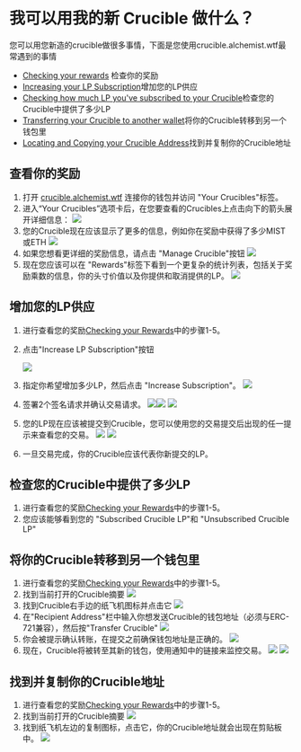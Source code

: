 # 我可以用我的新 Crucible 做什么？

您可以用您新造的crucible做很多事情，下面是您使用crucible.alchemist.wtf最常遇到的事情

* [Checking your rewards](what-can-i-do-with-my-new-crucible.md#checking-your-rewards) 检查你的奖励
* [Increasing your LP Subscription](what-can-i-do-with-my-new-crucible.md#increasing-your-lp-subscription)增加您的LP供应
* [Checking how much LP you've subscribed to your Crucible](what-can-i-do-with-my-new-crucible.md#checking-how-much-lp-youve-subscribed-to-your-crucible)检查您的Crucible中提供了多少LP
* [Transferring your Crucible to another wallet](what-can-i-do-with-my-new-crucible.md#transferring-your-crucible-to-another-wallet)将你的Crucible转移到另一个钱包里
* [Locating and Copying your Crucible Address](what-can-i-do-with-my-new-crucible.md#locating-and-copying-your-crucible-address)找到并复制你的Crucible地址

## 查看你的奖励

1. 打开 [crucible.alchemist.wtf](https://crucible.alchemist.wtf/) 连接你的钱包并访问 "Your Crucibles"标签。
2. 进入“Your Crucibles”选项卡后，在您要查看的Crucibles上点击向下的箭头展开详细信息： ![](../../.gitbook/assets/screenshot-2021-05-07-at-12.50.58.png) 
3. 您的Crucible现在应该显示了更多的信息，例如你在奖励中获得了多少MIST或ETH ![](../../.gitbook/assets/screenshot-2021-05-07-at-12.50.42.png) 
4. 如果您想看更详细的奖励信息，请点击 "Manage Crucible"按钮  ![](../../.gitbook/assets/screenshot-2021-05-07-at-12.51.04.png) 
5. 现在您应该可以在 "Rewards"标签下看到一个更复杂的统计列表，包括关于奖励乘数的信息，你的头寸价值以及你提供和取消提供的LP。  ![](../../.gitbook/assets/screenshot-2021-05-07-at-12.51.22.png) 

## 增加您的LP供应

1. 进行查看您的奖励[Checking your Rewards](what-can-i-do-with-my-new-crucible.md#checking-your-rewards)中的步骤1-5。
2. 点击"Increase LP Subscription"按钮

   ![](../../.gitbook/assets/screenshot-2021-05-07-at-12.51.36.png)

3. 指定你希望增加多少LP，然后点击 "Increase Subscription"。 ![](../../.gitbook/assets/screenshot-2021-05-07-at-12.51.48.png) 
4. 签署2个签名请求并确认交易请求。      ![](../../.gitbook/assets/screenshot-2021-05-07-at-12.51.59.png)![](../../.gitbook/assets/screenshot-2021-05-07-at-12.52.17.png) ![](../../.gitbook/assets/screenshot-2021-05-07-at-12.52.27.png) 
5. 您的LP现在应该被提交到Crucible，您可以使用您的交易提交后出现的任一提示来查看您的交易。  ![](../../.gitbook/assets/screenshot-2021-05-07-at-13.12.02.png) ![](../../.gitbook/assets/screenshot-2021-05-07-at-13.24.50.png) 
6. 一旦交易完成，你的Crucible应该代表你新提交的LP。

## 检查您的Crucible中提供了多少LP

1. 进行查看您的奖励[Checking your Rewards](what-can-i-do-with-my-new-crucible.md#checking-your-rewards)中的步骤1-5。
2. 您应该能够看到您的 "Subscribed Crucible LP"和 "Unsubscribed Crucible LP"

## 将你的Crucible转移到另一个钱包里

1. 进行查看您的奖励[Checking your Rewards](what-can-i-do-with-my-new-crucible.md#checking-your-rewards)中的步骤1-5。
2. 找到当前打开的Crucible摘要 ![](../../.gitbook/assets/screenshot-2021-05-07-at-12.55.42.png)
3. 找到Crucible右手边的纸飞机图标并点击它                      ![](../../.gitbook/assets/screenshot-2021-05-07-at-12.55.44.png) 
4. 在"Recipient Address"栏中输入你想发送Crucible的钱包地址（必须与ERC-721兼容），然后按"Transfer Crucible" ![](../../.gitbook/assets/screenshot-2021-05-07-at-12.56.17.png) 
5. 你会被提示确认转账，在提交之前确保钱包地址是正确的。 ![](../../.gitbook/assets/screenshot-2021-05-07-at-12.56.27.png) 
6. 现在，Crucible将被转至其新的钱包，使用通知中的链接来监控交易。  ![](../../.gitbook/assets/screenshot-2021-05-07-at-13.12.05.png) ![](../../.gitbook/assets/screenshot-2021-05-07-at-13.12.02.png) 

## 找到并复制你的Crucible地址

1. 进行查看您的奖励[Checking your Rewards](what-can-i-do-with-my-new-crucible.md#checking-your-rewards)中的步骤1-5。
2. 找到当前打开的Crucible摘要 ![](../../.gitbook/assets/screenshot-2021-05-07-at-12.55.42.png)
3. 找到纸飞机左边的复制图标，点击它，你的Crucible地址就会出现在剪贴板中。 ![](../../.gitbook/assets/screenshot-2021-05-07-at-12.55.48.png)

#### 

